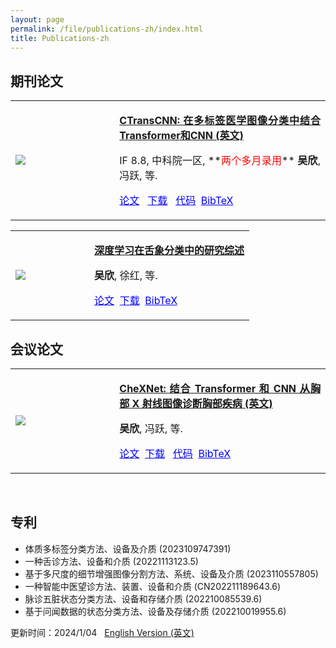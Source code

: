 ```yaml
---
layout: page
permalink: /file/publications-zh/index.html
title: Publications-zh
---
```


## 期刊论文

<table>
  <tr>
    <td width="33%" valign="Center"> <!-- 设置左侧单元格的宽度 -->
      <img src="https://xinwu74.github.io/publications/picture_model/CTransCNN.png" style="max-width: 100%; height: auto;"> <!-- 图片自适应单元格宽度 -->
    </td>
    <td style="text-align: justify;">
      <p style="font-size: 16px;"><a href="https://xinwu74.github.io//publications/2023-12-03-paper-CTransCNN/"><b>CTransCNN: 在多标签医学图像分类中结合Transformer和CNN (英文)</b></a> </p>
      <p style="font-size: 16px;"> IF 8.8, 中科院一区, **<font color='red'>两个多月录用</font>** <b>吴欣</b>, 冯跃, 等.</p>
      <p style="font-size: 16px;"><a href="https://www.sciencedirect.com/science/article/pii/S0950705123007803" style="color: blue;">论文</a> &nbsp;&nbsp;<a href="https://xinwu74.github.io/mypaper/classification/20231203CTransCNN.pdf" style="color: blue;">下载</a> &nbsp;&nbsp;<a href="https://github.com/wuliwuxin/CTransCNN" style="color: blue;">代码</a>&nbsp;&nbsp;<a href="https://scholar.googleusercontent.com/scholar.bib?q=info:_o9ONaHFjEEJ:scholar.google.com/&output=citation&scisdr=ClHYkEj1EIPJvTogxbA:AFWwaeYAAAAAZZYm3bGMd9pFdweNG31xjHWQnP8&scisig=AFWwaeYAAAAAZZYm3VSfz0F7TZLxQfP4Th_3O9Q&scisf=4&ct=citation&cd=-1&hl=zh-CN" style="color: blue;">BibTeX</a></p>
    </td>
  </tr>
</table>

<table>
  <tr>
    <td width="33%" valign="Center"> <!-- 设置左侧单元格的宽度 -->
      <img src="https://xinwu74.github.io/publications/picture_model/Review.png" style="max-width: 100%; height: auto;"> <!-- 图片自适应单元格宽度 -->
    </td>
    <td style="text-align: left;">
      <p style="font-size: 16px;"><a href="https://xinwu74.github.io//publications/2022-10-28-paper-Review/"><b>深度学习在舌象分类中的研究综述</b></a> </p>
      <p style="font-size: 16px;"> <b>吴欣</b>, 徐红, 等.</p>
      <p style="font-size: 16px;"><a href="https://kns.cnki.net/kcms2/article/abstract?v=vs6GoGUIqCNTlLRE8rAew89_2frASlqBYDW5yBqSuUsLAQGslZ-fE-4I3Qs7SDvrJgFdCKfZ0XAeWVrhW7XXKxFP3wzvJdNuRM3yDy2s6jC4IrWvfwBEVK3iQ8oGTMd9O-MWfwnRkxUpkdeylmPwyw==&uniplatform=NZKPT&language=CHS" style="color: blue;">论文</a>&nbsp;&nbsp;<a href="https://xinwu74.github.io/mypaper/review/2022review.pdf" style="color: blue;">下载</a>&nbsp;&nbsp;<a href="http://fcst.ceaj.org/CN/article/getTxtFile.do?fileType=BibTeX&id=3181" style="color: blue;">BibTeX</a></p>
    </td>
  </tr>
</table>


## 会议论文

<table>
  <tr>
    <td width="33%" valign="Center"> <!-- 设置左侧单元格的宽度 -->
      <img src="https://xinwu74.github.io/publications/picture_model/CheXNet.png" style="max-width: 100%; height: auto;"> <!-- 图片自适应单元格宽度 -->
    </td>
    <td valign="Center" style="text-align: justify;">
      <p style="font-size: 16px;"><a href="https://xinwu74.github.io//publications/2023-12-26-conference-CheXNet/"><b>CheXNet: 结合 Transformer 和 CNN 从胸部 X 射线图像诊断胸部疾病 (英文)</b></a></p> 
      <p style="font-size: 16px;"><b>吴欣</b>, 冯跃, 等. </p>
      <p style="font-size: 16px;"><a href="https://link.springer.com/chapter/10.1007/978-981-99-8558-6_7" style="color: blue;">论文</a>&nbsp;&nbsp;<a href="https://xinwu74.github.io/mypaper/Conference/2023PRCV-CheXNet.pdf" style="color: blue;">下载</a> &nbsp;&nbsp;<a href="https://github.com/wuliwuxin/CheXNet" style="color: blue;">代码</a>&nbsp;&nbsp;<a href="https://citation-needed.springer.com/v2/references/10.1007/978-981-99-8558-6_7?format=bibtex&flavour=citation" style="color: blue;">BibTeX</a></p>
    </td>
  </tr>
</table>


<br>

## 专利
- 体质多标签分类方法、设备及介质 (2023109747391)
- 一种舌诊方法、设备和介质 (20221113123.5)
- 基于多尺度的细节增强图像分割方法、系统、设备及介质 (2023110557805)
- 一种智能中医望诊方法、装置、设备和介质 (CN202211189643.6)
- 脉诊五脏状态分类方法、设备和存储介质 (202210085539.6)
- 基于问闻数据的状态分类方法、设备及存储介质 (202210019955.6)


<!-- ## 软著 -->


更新时间：2024/1/04 &nbsp;  [English Version (英文)](https://xinwu74.github.io/publications/)
